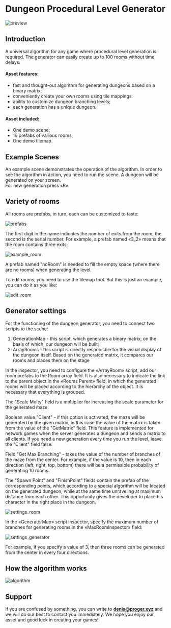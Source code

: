 # Dungeon Procedural Level Generator
![preview](https://github.com/dzherihov/RandomGenerateWorld/blob/readme.md/Assets/DungeonProceduralLevelGenerator/Documentation/example.gif)

## Introduction 
A universal algorithm for any game where procedural level generation is required. The generator can easily create up to 100 rooms without time delays.  

#### Asset features: 
* fast and thought-out algorithm for generating dungeons based on a binary matrix;
* conveniently create your own rooms using tile mappings
* ability to customize dungeon branching levels; 
* each generation has a unique dungeon. 

#### Asset included: 
* One demo scene; 
* 16 prefabs of various rooms; 
* One demo tilemap.

## Example Scenes 
An example scene demonstrates the operation of the algorithm. In order to see the algorithm in action, you need to run the scene. A dungeon will be generated on your screen.  
For new generation press «R». 

## Variety of rooms 
All rooms are prefabs, in turn, each can be customized to taste:

![prefabs](https://github.com/dzherihov/RandomGenerateWorld/blob/readme.md/Assets/DungeonProceduralLevelGenerator/Documentation/2020-02-08_00-30-25.png)

The first digit in the name indicates the number of exits from the room, the second is the serial number. For example, a prefab named «3_2» means that the room contains three exits: 

![example_room](https://github.com/dzherihov/RandomGenerateWorld/blob/readme.md/Assets/DungeonProceduralLevelGenerator/Documentation/2020-02-08_00-33-19.png)

A prefab named "noRoom" is needed to fill the empty space (where there are no rooms) when generating the level. 

To edit rooms, you need to use the tilemap tool. But this is just an example, you can do it as you like: 

![edit_room](https://github.com/dzherihov/RandomGenerateWorld/blob/readme.md/Assets/DungeonProceduralLevelGenerator/Documentation/2020-02-08_00-38-14.png)

## Generator settings 
For the functioning of the dungeon generator, you need to connect two scripts to the scene: 
1. GenerationMap - this script, which generates a binary matrix, on the basis of which, our dungeon will be built;
2. ArrayRooms - this script is directly responsible for the visual display of the dungeon itself. Based on the generated matrix, it compares our rooms and places them on the stage 

In the inspector, you need to configure the «ArrayRoom» script, add our room prefabs to the Room array field. It is also necessary to indicate the link to the parent object in the «Rooms Parent» field, in which the generated rooms will be placed according to the hierarchy of the object. It is necessary that everything is grouped.

The "Scale Multy" field is a multiplier for increasing the scale parameter for the generated maze.

Boolean value "Client" - if this option is activated, the maze will be generated by the given matrix, in this case the value of the matrix is taken from the value of the "GetMatrix" field. This feature is implemented for network games when the server generates a dungeon and sends a matrix to all clients. If you need a new generation every time you run the level, leave the "Client" field false.

Field "Get Max Branching" - takes the value of the number of branches of the maze from the center. For example, if the value is 10, then in each direction (left, right, top, bottom) there will be a permissible probability of generating 10 rooms.

The "Spawn Point" and "FinishPoint" fields contain the prefab of the corresponding points, which according to a special algorithm will be located on the generated dungeon, while at the same time unraveling at maximum distance from each other. This opportunity gives the developer to place his character in the right place in the dungeon.

![settings_room](https://github.com/dzherihov/RandomGenerateWorld/blob/readme.md/Assets/DungeonProceduralLevelGenerator/Documentation/2020-02-08_00-55-47.png)

In the «GeneratorMap» script inspector, specify the maximum number of branches for generating rooms in the «MaxRoomInspector» field:

![settings_generator](https://github.com/dzherihov/RandomGenerateWorld/blob/readme.md/Assets/DungeonProceduralLevelGenerator/Documentation/2020-02-08_01-00-21.png)

For example, if you specify a value of 3, then three rooms can be generated from the center in every four directions.

## How the algorithm works

![algorithm](https://github.com/dzherihov/RandomGenerateWorld/blob/readme.md/Assets/DungeonProceduralLevelGenerator/Documentation/algorithm.png)

## Support 
If you are confused by something, you can write to **denis@proger.xyz** and we will do our best to contact you immediately. We hope you enjoy our asset and good luck in creating your games! 
